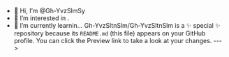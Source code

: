 - 👋 Hi, I’m @Gh-YvzSlmSy
- 👀 I’m interested in .
- 🌱 I’m currently learnin...
Gh-YvzSltnSlm/Gh-YvzSltnSlm is a ✨ special ✨ repository because its `README.md` (this file) appears on your GitHub profile.
You can click the Preview link to take a look at your changes.
--->
